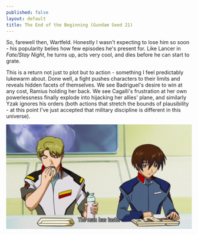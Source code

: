 ```yaml
---
published: false
layout: default
title: The End of the Beginning (Gundam Seed 21)
---
```

So, farewell then, Wartfeld. Honestly I wasn't expecting to lose him so soon - his popularity belies how few episodes he's present for. Like Lancer in *Fate/Stay Night*, he turns up, acts very cool, and dies before he can start to grate.

This is a return not just to plot but to action - something I feel predictably lukewarm about. Done well, a fight pushes characters to their limits and reveals hidden facets of themselves. We see Badriguel's desire to win at any cost, Ramius holding her back. We see Cagalli's frustration at her own powerlessness finally explode into hijacking her allies' plane, and similarly Yzak ignores his orders (both actions that stretch the bounds of plausibility - at this point I've just accepted that military discipline is different in this universe).

![](/eob.jpg)